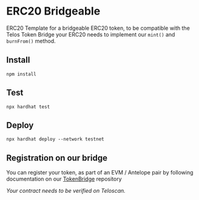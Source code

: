 # ERC20 Bridgeable

ERC20 Template for a bridgeable ERC20 token, to be compatible with the Telos Token Bridge your ERC20 needs to implement our `mint()` and `burnFrom()` method. 

## Install

`npm install`

## Test

`npx hardhat test`

## Deploy

`npx hardhat deploy --network testnet`

## Registration on our bridge

You can register your token, as part of an EVM / Antelope pair by following documentation on our [TokenBridge](https://github.com/telosnetwork/telos-token-bridge) repository

_Your contract needs to be verified on Teloscan._

